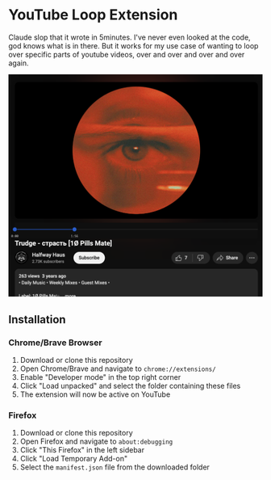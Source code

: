 # YouTube Loop Extension

Claude slop that it wrote in 5minutes. I've never even looked at the code, god
knows what is in there. But it works for my use case of wanting to loop over
specific parts of youtube videos, over and over and over and over again.

![screenshot of extension](screen.png)

## Installation

### Chrome/Brave Browser

1. Download or clone this repository
2. Open Chrome/Brave and navigate to `chrome://extensions/`
3. Enable "Developer mode" in the top right corner
4. Click "Load unpacked" and select the folder containing these files
5. The extension will now be active on YouTube

### Firefox

1. Download or clone this repository
2. Open Firefox and navigate to `about:debugging`
3. Click "This Firefox" in the left sidebar
4. Click "Load Temporary Add-on"
5. Select the `manifest.json` file from the downloaded folder
